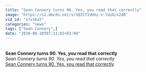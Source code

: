 ```yaml
---
title: "Sean Connery turns 90. Yes, you read that correctly"
image: "https://s2.dmcdn.net/v/SQICT1VHXz-x-lUuO/x240"
vid_id: "x7vsba5"
categories: "news"
tags: ["Sean Connery",]
date: "2020-08-28T07:11:02+03:00"
---
```

<br><b>Sean Connery turns 90. Yes, you read that correctly</b><br> <i>Sean Connery turns 90. Yes, you read that correctly</i><br> <u>Sean Connery turns 90. Yes, you read that correctly</u>
